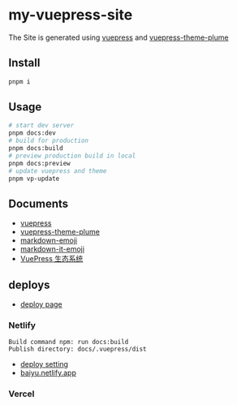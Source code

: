 # my-vuepress-site

The Site is generated using [vuepress](https://vuepress.vuejs.org/) and [vuepress-theme-plume](https://github.com/pengzhanbo/vuepress-theme-plume)

## Install

```sh
pnpm i
```

## Usage

```sh
# start dev server
pnpm docs:dev
# build for production
pnpm docs:build
# preview production build in local
pnpm docs:preview
# update vuepress and theme
pnpm vp-update
```

## Documents

- [vuepress](https://vuepress.vuejs.org/)
- [vuepress-theme-plume](https://theme-plume.vuejs.press/)
- [markdown-emoji](https://dev.to/nikolab/complete-list-of-github-markdown-emoji-markup-5aia)
- [markdown-it-emoji](https://github.com/markdown-it/markdown-it-emoji)
- [VuePress 生态系统](https://ecosystem.vuejs.press/zh/themes/default/frontmatter.html#features)

## deploys
- [deploy page](https://v1.vuepress.vuejs.org/guide/deploy.html#github-pages)

### Netlify
```inputs
Build command npm: run docs:build
Publish directory: docs/.vuepress/dist
```
- [deploy setting](https://app.netlify.com/sites/baiyu/configuration/deploys)
- [baiyu.netlify.app](https://baiyu.netlify.app/)

### Vercel
